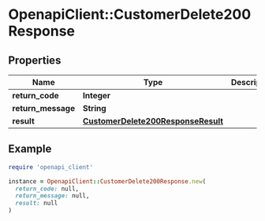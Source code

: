 # OpenapiClient::CustomerDelete200Response

## Properties

| Name | Type | Description | Notes |
| ---- | ---- | ----------- | ----- |
| **return_code** | **Integer** |  | [optional] |
| **return_message** | **String** |  | [optional] |
| **result** | [**CustomerDelete200ResponseResult**](CustomerDelete200ResponseResult.md) |  | [optional] |

## Example

```ruby
require 'openapi_client'

instance = OpenapiClient::CustomerDelete200Response.new(
  return_code: null,
  return_message: null,
  result: null
)
```

